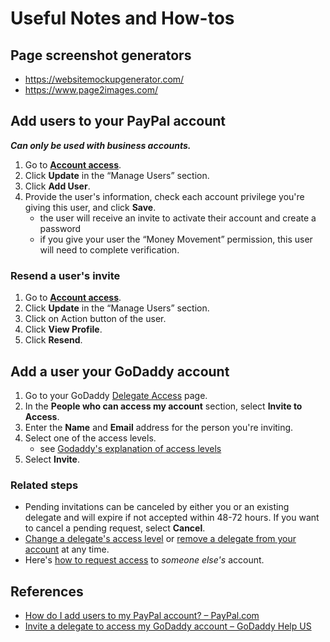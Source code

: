 # Useful Notes and How-tos

## Page screenshot generators
* https://websitemockupgenerator.com/
* https://www.page2images.com/

## Add users to your PayPal account

***Can only be used with business accounts.***

1. Go to **[Account access](https://www.paypal.com/businessmanage/account/accountAccess)**.
2. Click **Update** in the “Manage Users” section.
3. Click **Add User**.
4. Provide the user's information, check each account privilege you're giving this user, and click **Save**.
    * the user will receive an invite to activate their account and create a password
    * if you give your user the “Money Movement” permission, this user will need to complete verification.

### Resend a user's invite

1. Go to **[Account access](https://www.paypal.com/businessmanage/account/accountAccess)**.
2. Click **Update** in the “Manage Users” section.
3. Click on Action button of the user.
4. Click **View Profile**.
5. Click **Resend**.


## Add a user your GoDaddy account

1. Go to your GoDaddy [Delegate Access](https://account.godaddy.com/access) page.
2. In the **People who can access my account** section, select **Invite to Access**.
3. Enter the **Name** and **Email** address for the person you're inviting.
4. Select one of the access levels.
    * see [Godaddy's explanation of access levels](https://www.godaddy.com/help/delegate-access-levels-of-permission-12374)
5. Select **Invite**.

### Related steps

* Pending invitations can be canceled by either you or an existing delegate and will expire if not accepted within 48-72 hours. If you want to cancel a pending request, select **Cancel**.
* [Change a delegate's access level](https://www.godaddy.com/help/change-a-delegates-access-level-12377) or [remove a delegate from your account](https://www.godaddy.com/help/remove-a-delegate-user-from-my-account-19326) at any time.
* Here's [how to request access](https://www.godaddy.com/help/request-access-to-another-persons-godaddy-account-12379) to *someone else's* account.


## References

* [How do I add users to my PayPal account? – PayPal.com](https://www.paypal.com/us/smarthelp/article/how-do-i-add-users-to-my-paypal-account-faq1605)
* [Invite a delegate to access my GoDaddy account – GoDaddy Help US](https://www.godaddy.com/help/invite-a-delegate-to-access-my-godaddy-account-12376)
